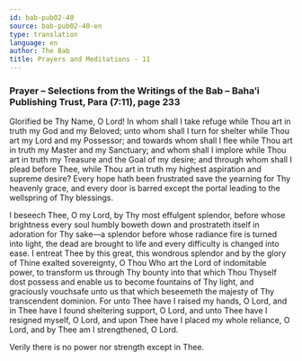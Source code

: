 ```yaml
---
id: bab-pub02-40
source: bab-pub02-40-en
type: translation
language: en
author: The Bab
title: Prayers and Meditations - 11
---
```

### Prayer – Selections from the Writings of the Bab – Baha’i Publishing Trust, Para (7:11), page 233

Glorified be Thy Name, O Lord! In whom shall I take refuge while Thou art in truth my God and my Beloved; unto whom shall I turn for shelter while Thou art my Lord and my Possessor; and towards whom shall I flee while Thou art in truth my Master and my Sanctuary; and whom shall I implore while Thou art in truth my Treasure and the Goal of my desire; and through whom shall I plead before Thee, while Thou art in truth my highest aspiration and supreme desire? Every hope hath been frustrated save the yearning for Thy heavenly grace, and every door is barred except the portal leading to the wellspring of Thy blessings.

I beseech Thee, O my Lord, by Thy most effulgent splendor, before whose brightness every soul humbly boweth down and prostrateth itself in adoration for Thy sake—a splendor before whose radiance fire is turned into light, the dead are brought to life and every difficulty is changed into ease. I entreat Thee by this great, this wondrous splendor and by the glory of Thine exalted sovereignty, O Thou Who art the Lord of indomitable power, to transform us through Thy bounty into that which Thou Thyself dost possess and enable us to become fountains of Thy light, and graciously vouchsafe unto us that which beseemeth the majesty of Thy transcendent dominion. For unto Thee have I raised my hands, O Lord, and in Thee have I found sheltering support, O Lord, and unto Thee have I resigned myself, O Lord, and upon Thee have I placed my whole reliance, O Lord, and by Thee am I strengthened, O Lord.

Verily there is no power nor strength except in Thee.